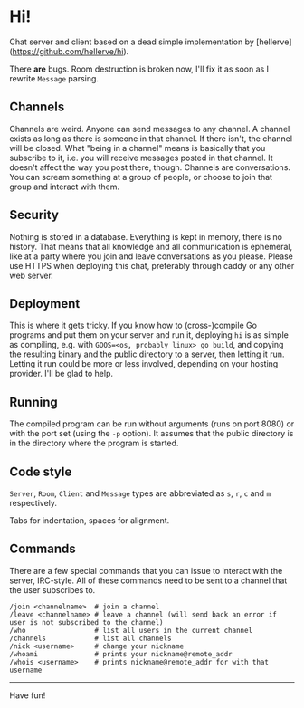 # Hi!

Chat server and client based on a dead simple implementation by [hellerve]
(https://github.com/hellerve/hi).

There __are__ bugs.
Room destruction is broken now,
I'll fix it as soon as I rewrite `Message` parsing.


## Channels

Channels are weird. Anyone can send messages to any channel. A channel
exists as long as there is someone in that channel. If there isn't, the
channel will be closed. What "being in a channel" means is basically
that you subscribe to it, i.e. you will receive messages posted in that
channel. It doesn't affect the way you post there, though. Channels
are conversations. You can scream something at a group of people, or
choose to join that group and interact with them.

## Security

Nothing is stored in a database. Everything is kept in memory, there
is no history. That means that all knowledge and all communication is
ephemeral, like at a party where you join and leave conversations as
you please. Please use HTTPS when deploying this chat, preferably through
caddy or any other web server.

## Deployment

This is where it gets tricky. If you know how to (cross-)compile Go programs and
put them on your server and run it, deploying `hi` is as simple as compiling,
e.g. with `GOOS=<os, probably linux> go build`, and copying the resulting binary
and the public directory to a server, then letting it run. Letting it run could
be more or less involved, depending on your hosting provider.
I'll be glad to help.

## Running

The compiled program can be run without arguments (runs on port 8080) or with
the port set (using the `-p` option). It assumes that the public directory is in
the directory where the program is started.

## Code style

`Server`, `Room`, `Client` and `Message` types are abbreviated as `s`, `r`, `c`
and `m` respectively.

Tabs for indentation, spaces for alignment.

## Commands

There are a few special commands that you can issue to interact with the server,
IRC-style. All of these commands need to be sent to a channel that the user
subscribes to.

```
/join <channelname>  # join a channel
/leave <channelname> # leave a channel (will send back an error if user is not subscribed to the channel)
/who                 # list all users in the current channel
/channels            # list all channels
/nick <username>     # change your nickname
/whoami              # prints your nickname@remote_addr
/whois <username>    # prints nickname@remote_addr for with that username
```

--------------------------------------------------------------------------------

Have fun!
